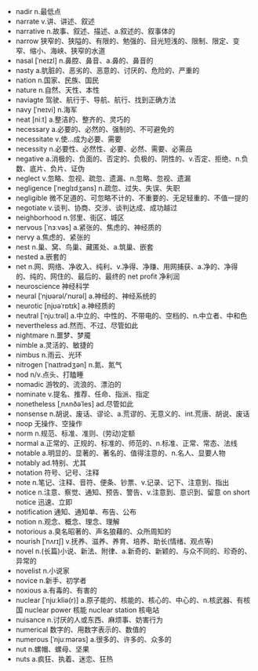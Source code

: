 - nadir n.最低点
- narrate v.讲、讲述、叙述
- narrative n.故事、叙述、描述、a.叙述的、叙事体的
- narrow 狭窄的、狭隘的、有限的、勉强的、目光短浅的、限制、限定、变窄、缩小、海峡、狭窄的水道
- nasal [ˈneɪzl] n.鼻腔、鼻音、a.鼻的、鼻音的
- nasty a.肮脏的、恶劣的、恶意的、讨厌的、危险的、严重的
- nation n.国家、民族、国民
- nature n.自然、天性、本性
- naviagte 驾驶、航行于、导航、航行、找到正确方法
- navy [ˈneɪvi] n.海军
- neat [niːt] a.整洁的、整齐的、灵巧的
- necessary a.必要的、必然的、强制的、不可避免的
- necessitate v.使...成为必要、需要
- necessity n.必要性、必然性、必要、必然、需要、必需品
- negative a.消极的、负面的、否定的、负极的、阴性的、v.否定、拒绝、n.负数、底片、负片、证伪
- neglect v.忽略、忽视、疏忽、遗漏、n.忽略、忽视、遗漏
- negligence [ˈneɡlɪdʒəns] n.疏忽、过失、失误、失职
- negligible 微不足道的、可忽略不计的、不重要的、无足轻重的、不值一提的
- negotiate v.谈判、协商、交涉、谈判达成、成功越过
- neighborhood n.邻里、街区、城区
- nervous [ˈnɜːvəs] a.紧张的、焦虑的、神经质的
- nervy a.焦虑的、紧张的
- nest n.巢、窝、鸟巢、藏匿处、a.筑巢、嵌套 
- nested a.嵌套的
- net n.网、网络、净收入、纯利、v.净得、净赚、用网捕获、a.净的、净得的、纯的、网住的、最后的、最终的  net profit 净利润
- neuroscience 神经科学
- neural [ˈnjʊərəl/ˈnʊrəl] a.神经的、神经系统的
- neurotic [njʊəˈrɒtɪk] a.神经质的
- neutral [ˈnjuːtrəl] a.中立的、中性的、不带电的、空档的、n.中立者、中和色
- nevertheless ad.然而、不过、尽管如此
- nightmare n.噩梦、梦魇
- nimble a.灵活的、敏捷的
- nimbus n.雨云、光环
- nitrogen [ˈnaɪtrədʒən] n.氮、氮气
- nod n/v.点头、打瞌睡
- nomadic 游牧的、流浪的、漂泊的
- nominate v.提名、推荐、任命、指派、指定
- nonetheless [ˌnʌnðəˈles] ad.尽管如此
- nonsense n.胡说、废话、谬论、a.荒谬的、无意义的、int.荒唐、胡说、废话
- noop 无操作、空操作
- norm n.规范、标准、准则、(劳动)定额
- normal a.正常的、正规的、标准的、师范的、n.标准、正常、常态、法线
- notable a.明显的、显著的、著名的、值得注意的、n.名人、显要人物
- notably ad.特别、尤其
- notation 符号、记号、注释
- note n.笔记、注释、音符、便条、钞票、v.记录、记下、注意到、指出
- notice n.注意、察觉、通知、预告、警告、v.注意到、意识到、留意  on short notice 迅速、立即
- notification 通知、通知单、布告、公布
- notion n.观念、概念、理念、理解
- notorious a.臭名昭著的、声名狼藉的、众所周知的
- nourish [ˈnʌrɪʃ] v.抚养、滋养、养育、培养、助长(情绪、观点等)
- novel n.(长篇)小说、新法、附律、a.新奇的、新颖的、与众不同的、珍奇的、异常的
- novelist n.小说家
- novice n.新手、初学者
- noxious a.有毒的、有害的
- nuclear [ˈnjuːkliə(r)] a.原子能的、核能的、核心的、中心的、n.核武器、有核国  nuclear power 核能  nuclear station 核电站
- nuisance n.讨厌的人或东西、麻烦事、妨害行为
- numerical 数字的、用数字表示的、数值的
- numerous [ˈnjuːmərəs] a.很多的、许多的、众多的
- nut n.螺帽、螺母、坚果
- nuts a.疯狂、执着、迷恋、狂热
